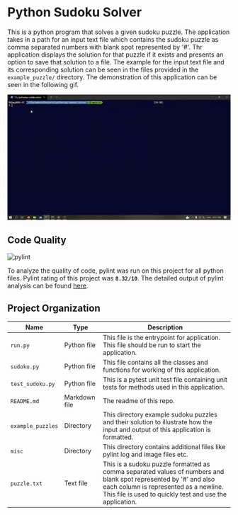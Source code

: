 # Python Sudoku Solver

This is a python program that solves a given sudoku puzzle. 
The application takes in a path for an input text file which contains the sudoku puzzle as comma separated numbers with 
blank spot represented by '#'. Thr application displays the solution for that puzzle if it exists and presents an option
to save that solution to a file. The example for the input text file and its corresponding solution can be seen in the 
files provided in the `example_puzzle/` directory. The demonstration of this application can be seen in the following gif.

![working app](misc/sudokusolver.gif)

## Code Quality

![pylint](https://img.shields.io/badge/Pylint%20Score-8.32%2F10-green?style=flat&logo=python)

To analyze the quality of code, pylint was run on this project for all python files.
Pylint rating of this project was **`8.32/10`**. The detailed output of pylint analysis can be found [here](misc/pylint_log.txt).

## Project Organization

| Name | Type | Description |
|------|------|-------------|
|`run.py`|Python file| This file is the entrypoint for application. This file should be run to start the application. |
|`sudoku.py`|Python file| This file contains all the classes and functions for working of this application.|
|`test_sudoku.py`|Python file| This is a pytest unit test file containing unit tests for methods used in this application.|
|`README.md`|Markdown file| The readme of this repo.|
|`example_puzzles`|Directory| This directory example sudoku puzzles and their solution to illustrate how the input and output of this application is formatted.|
|`misc`|Directory| This directory contains additional files like pylint log and image files etc.|
|`puzzle.txt`|Text file|This is a sudoku puzzle formatted as comma separated values of numbers and blank spot represented by '#' and also each column is represented as a newline. This file is used to quickly test and use the application.| 

